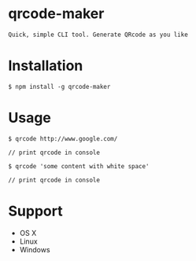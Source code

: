 # qrcode-maker

    Quick, simple CLI tool. Generate QRcode as you like

# Installation

    $ npm install -g qrcode-maker

# Usage

    $ qrcode http://www.google.com/

    // print qrcode in console

    $ qrcode 'some content with white space'

    // print qrcode in console

# Support

- OS X
- Linux
- Windows